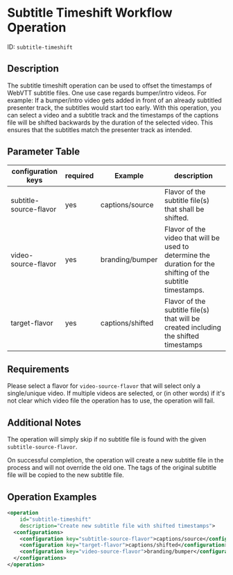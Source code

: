Subtitle Timeshift Workflow Operation
=====================================

ID: `subtitle-timeshift`

Description
-----------

The subtitle timeshift operation can be used to offset the timestamps of WebVTT subtitle files. One use case regards 
bumper/intro videos. For example: If a bumper/intro video gets added in front of an already subtitled presenter track,
the subtitles would start too early. With this operation, you can select a video and a subtitle track and the timestamps
of the captions file will be shifted backwards by the duration of the selected video. This ensures that the subtitles
match the presenter track as intended.


Parameter Table
---------------

| configuration keys     | required | Example          | description                                                                                                  |
|------------------------|----------|------------------|--------------------------------------------------------------------------------------------------------------|
| subtitle-source-flavor | yes      | captions/source  | Flavor of the subtitle file(s) that shall be shifted.                                                        |
| video-source-flavor    | yes      | branding/bumper  | Flavor of the video that will be used to determine the duration for the shifting of the subtitle timestamps. |
| target-flavor          | yes      | captions/shifted | Flavor of the subtitle file(s) that will be created including the shifted timestamps                         |


Requirements
------------
Please select a flavor for `video-source-flavor` that will select only a single/unique video. If multiple videos are 
selected, or (in other words) if it's not clear which video file the operation has to use, the operation will fail.


Additional Notes
------------
The operation will simply skip if no subtitle file is found with the given `subtitle-source-flavor`.

On successful completion, the operation will create a new subtitle file in the process and 
will not override the old one. The tags of the original subtitle file will be copied to the new subtitle file.


Operation Examples
------------------

```XML
<operation
    id="subtitle-timeshift"
    description="Create new subtitle file with shifted timestamps">
  <configurations>
    <configuration key="subtitle-source-flavor">captions/source</configuration>
    <configuration key="target-flavor">captions/shifted</configuration>
    <configuration key="video-source-flavor">branding/bumper</configuration>
  </configurations>
</operation>
```
